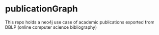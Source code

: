 # publicationGraph
This repo holds a neo4j use case of academic publications exported from DBLP (online computer science bibliography)
